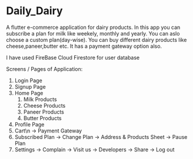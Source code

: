 # Daily_Dairy

A flutter e-commerce application for dairy products.
In this app you can subscribe a plan for milk like weekely, monthly and yearly. You can aslo choose a custom plan(day-wise). You can buy different dairy products like cheese,paneer,butter etc. It has a payment gateway option also.

I have used FireBase Cloud Firestore for user database

Screens / Pages of Application:
1. Login Page
2. Signup Page
3. Home Page
    1. Milk Products
    1. Cheese Products
    1. Paneer Products
    1. Butter Products
4. Profile Page
5. Cart\n
    -> Payment Gateway
6. Subscribed Plan
    -> Change Plan
        -> Address & Products Sheet
    -> Pause Plan
7. Settings
    -> Complain
    -> Visit us
    -> Developers
    -> Share
    -> Log out
